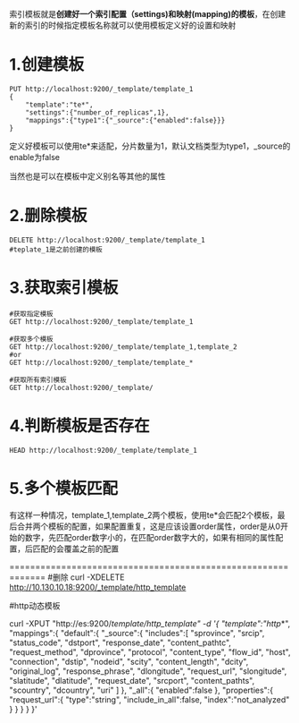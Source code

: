 索引模板就是**创建好一个索引配置（settings)和映射(mapping)的模板**，在创建新的索引的时候指定模板名称就可以使用模板定义好的设置和映射

# 1.创建模板

```
PUT http://localhost:9200/_template/template_1
{
	"template":"te*",
	"settings":{"number_of_replicas",1},
	"mappings":{"type1":{"_source":{"enabled":false}}}
}
```
定义好模板可以使用te*来适配，分片数量为1，默认文档类型为type1，_source的enable为false

当然也是可以在模板中定义别名等其他的属性


# 2.删除模板

```
DELETE http://localhost:9200/_template/template_1
#teplate_1是之前创建的模板
```

# 3.获取索引模板

```
#获取指定模板
GET http://localhost:9200/_template/template_1

#获取多个模板
GET http://localhost:9200/_template/template_1,template_2
#or
GET http://localhost:9200/_template/template_*

#获取所有索引模板
GET http://localhost:9200/_template/

```

# 4.判断模板是否存在

```
HEAD http://localhost:9200/_template/template_1
```

# 5.多个模板匹配

有这样一种情况，template_1,template_2两个模板，使用te*会匹配2个模板，最后合并两个模板的配置，如果配置重复，这是应该设置order属性，order是从0开始的数字，先匹配order数字小的，在匹配order数字大的，如果有相同的属性配置，后匹配的会覆盖之前的配置



=============================================================
#删除
curl -XDELETE http://10.130.10.18:9200/_template/http_template

#http动态模板

curl -XPUT "http://es:9200/_template/http_template" -d '{
    "template":"http_*",
    "mappings":{
        "default":{
            "_source":{
                "includes":[
                    "sprovince",
                    "srcip",
                    "status_code",
                    "dstport",
                    "response_date",
                    "content_pathtc",
                    "request_method",
                    "dprovince",
                    "protocol",
                    "content_type",
                    "flow_id",
                    "host",
                    "connection",
                    "dstip",
                    "nodeid",
                    "scity",
                    "content_length",
                    "dcity",
                    "original_log",
                    "response_phrase",
                    "dlongitude",
                    "request_url",
                    "slongitude",
                    "slatitude",
                    "dlatitude",
                    "request_date",
                    "srcport",
                    "content_pathts",
                    "scountry",
                    "dcountry",
                    "uri"
                ]
            },
            "_all":{
                "enabled":false
            },
            "properties":{
                "request_url":{
                    "type":"string",
                    "include_in_all":false,
                    "index":"not_analyzed"
                }
            }
        }
    }
}'










